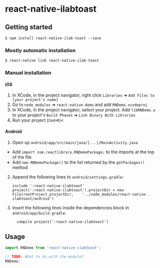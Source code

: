 
# react-native-ilabtoast

## Getting started

`$ npm install react-native-ilab-toast --save`

### Mostly automatic installation

`$ react-native link react-native-ilab-toast`

### Manual installation


#### iOS

1. In XCode, in the project navigator, right click `Libraries` ➜ `Add Files to [your project's name]`
2. Go to `node_modules` ➜ `react-native-demo` and add `RNDemo.xcodeproj`
3. In XCode, in the project navigator, select your project. Add `libRNDemo.a` to your project's `Build Phases` ➜ `Link Binary With Libraries`
4. Run your project (`Cmd+R`)<

#### Android

1. Open up `android/app/src/main/java/[...]/MainActivity.java`
  - Add `import com.reactlibrary.RNDemoPackage;` to the imports at the top of the file
  - Add `new RNDemoPackage()` to the list returned by the `getPackages()` method
2. Append the following lines to `android/settings.gradle`:
  	```
  	include ':react-native-ilabtoast'
  	project(':react-native-ilabtoast').projectDir = new File(rootProject.projectDir, 	'../node_modules/react-native-ilabtoast/android')
  	```
3. Insert the following lines inside the dependencies block in `android/app/build.gradle`:
  	```
      compile project(':react-native-ilabtoast')
  	```


## Usage
```javascript
import RNDemo from 'react-native-ilabtoast';

// TODO: What to do with the module?
RNDemo;
```
